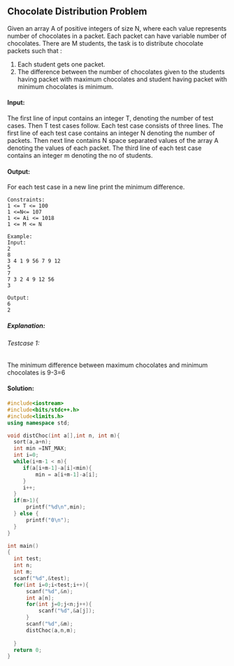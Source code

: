 ##  Chocolate Distribution Problem 

Given an array A of positive integers of size N, where each value represents number of chocolates in a packet. Each packet can have variable number of chocolates. There are M students, the task is to distribute chocolate packets such that :
1. Each student gets one packet.
2. The difference between the number of chocolates given to the students having packet with maximum chocolates and student having packet with minimum chocolates is minimum.

#### Input:
The first line of input contains an integer T, denoting the number of test cases. Then T test cases follow. Each test case consists of three lines. The first line of each test case contains an integer N denoting the number of packets. Then next line contains N space separated values of the array A denoting the values of each packet. The third line of each test case contains an integer m denoting the no of students.

#### Output:
For each test case in a new line print the minimum difference.
```
Constraints:
1 <= T <= 100
1 <=N<= 107
1 <= Ai <= 1018
1 <= M <= N

Example:
Input:
2
8
3 4 1 9 56 7 9 12
5
7
7 3 2 4 9 12 56
3

Output:
6
2
```
<h5>Explanation:</h5>
<h6>Testcase 1:</h6> The minimum difference between maximum chocolates and minimum chocolates is 9-3=6
  
    
  #### Solution:
  ```c++
  #include<iostream>
#include<bits/stdc++.h>
#include<limits.h>
using namespace std;

void distChoc(int a[],int n, int m){
    sort(a,a+n);
    int min =INT_MAX;
    int i=0;
    while(i+m-1 < n){
       if(a[i+m-1]-a[i]<min){
           min = a[i+m-1]-a[i];
       } 
       i++;
    }
    if(m>1){
        printf("%d\n",min);
    } else {
        printf("0\n");
    }
}

int main()
 {
	int test;
	int n;
	int m;
	scanf("%d",&test);
	for(int i=0;i<test;i++){
	    scanf("%d",&n);
	    int a[n];
	    for(int j=0;j<n;j++){
	        scanf("%d",&a[j]);
	    }
	    scanf("%d",&m);
	    distChoc(a,n,m);
	    
	}
	return 0;
}
  ```
